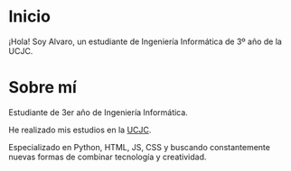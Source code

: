 # Inicio


¡Hola! Soy Alvaro, un estudiante de Ingeniería Informática de 3º año de la UCJC.
# Sobre mí


Estudiante de 3er año de Ingeniería Informática.

He realizado mis estudios en la [UCJC](https://www.ucjc.edu/).

Especializado en Python, HTML, JS, CSS y buscando constantemente nuevas formas de combinar tecnología y creatividad.
